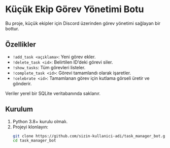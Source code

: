 # Küçük Ekip Görev Yönetimi Botu

Bu proje, küçük ekipler için Discord üzerinden görev yönetimi sağlayan bir bottur.

## Özellikler

- `!add_task <açıklama>`: Yeni görev ekler.
- `!delete_task <id>`: Belirtilen ID’deki görevi siler.
- `!show_tasks`: Tüm görevleri listeler.
- `!complete_task <id>`: Görevi tamamlandı olarak işaretler.
- `!celebrate <id>`: Tamamlanan görev için kutlama görseli üretir ve gönderir.

Veriler yerel bir SQLite veritabanında saklanır.

## Kurulum

1. Python 3.8+ kurulu olmalı.
2. Projeyi klonlayın:
   ```bash
   git clone https://github.com/sizin-kullanici-adi/task_manager_bot.git
   cd task_manager_bot